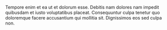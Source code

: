Tempore enim et ea ut et dolorum esse. Debitis nam dolores nam impedit quibusdam et iusto voluptatibus placeat. Consequuntur culpa tenetur quo doloremque facere accusantium qui mollitia sit. Dignissimos eos sed culpa non.
